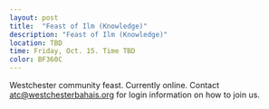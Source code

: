 ```yaml
---
layout: post
title:  "Feast of Ilm (Knowledge)"
description: "Feast of Ilm (Knowledge)"
location: TBD
time: Friday, Oct. 15. Time TBD
color: BF360C
---
```

Westchester community feast. Currently online.
Contact <atc@westchesterbahais.org> for login information on how
to join us.
